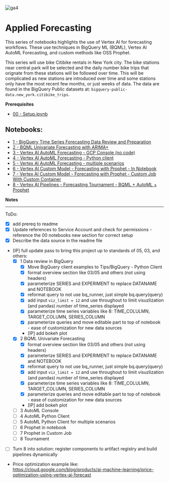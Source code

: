 ![ga4](https://www.google-analytics.com/collect?v=2&tid=G-6VDTYWLKX6&cid=1&en=page_view&sid=1&dl=statmike%2Fvertex-ai-mlops%2FApplied+Forecasting&dt=readme.md)
# Applied Forecasting
This series of notebooks highlights the use of Vertex AI for forecasting workflows.  These use techniques in BigQuery ML (BQML), Vertex AI AutoML Forecasting, and custom methods like OSS Prophet.

This series will use bike Citibike rentals in New York city. The bike stations near central park will be selected and the daily number bike trips that orignate from these stations will be followed over time. This will be complicated as new stations are introduced over time and some stations only have the most recent few months, or just weeks of data.  The data are found in the BigQuery Public datasets at: `bigquery-public-data.new_york.citibike_trips`.

**Prerequisites**
- [00 - Setup.ipynb](../00%20-%20Setup/00%20-%20Environment%20Setup.ipynb)

## Notebooks:
- [1 - BigQuery Time Series Forecasting Data Review and Preparation](./1%20-%20BigQuery%20Time%20Series%20Forecasting%20Data%20Review%20and%20Preparation.ipynb)
- [2 - BQML Univariate Forecasting with ARIMA+](./2%20-%20BQML%20Univariate%20Forecasting%20with%20ARIMA+.ipynb)
- [3 - Vertex AI AutoML Forecasting - GCP Console (no code)](./3%20-%20Vertex%20AI%20AutoML%20Forecasting%20-%20GCP%20Console%20(no%20code).ipynb)
- [4 - Vertex AI AutoML Forecasting - Python client](./4%20-%20Vertex%20AI%20AutoML%20Forecasting%20-%20Python%20client.ipynb)
- [5 - Vertex AI AutoML Forecasting - multiple scenarios](./5%20-%20Vertex%20AI%20AutoML%20Forecasting%20-%20multiple%20scenarios.ipynb)
- [6 - Vertex AI Custom Model - Forecasting with Prophet - In Notebook](./6%20-%20Vertex%20AI%20Custom%20Model%20-%20Forecasting%20with%20Prophet%20-%20In%20Notebook.ipynb)
- [7 - Vertex AI Custom Model - Forecasting with Prophet - Custom Job With Custom Container](./7%20-%20Vertex%20AI%20Custom%20Model%20-%20Forecasting%20with%20Prophet%20-%20Custom%20Job%20With%20Custom%20Container.ipynb)
- [8 - Vertex AI Pipelines - Forecasting Tournament - BQML + AutoML + Prophet](./8%20-%20Vertex%20AI%20Pipelines%20-%20Forecasting%20Tournament%20-%20BQML%20+%20AutoML%20+%20Prophet.ipynb)

**Notes**

---
ToDo:
- [X] add prereq to readme
- [X] Update references to Service Account and check for permissions - reference the 00 notebooks new section for correct setup
- [X] Describe the data source in the readme file
- [IP] full update pass to bring this project up to standards of 05, 03, and others:
    - [X] 1 Data review in BigQuery
        - [X] Move BigQuery client examples to Tips/BigQuery - Python Client
        - [X] format overview section like 03/05 and others (not using headers)
        - [X] parameterize SERIES and EXPERIMENT to replace DATANAME and NOTEBOOK
        - [X] reformat query to not use bq_runner, just simple bq.query(query)
        - [X] add input `viz_limit = 12` and use throughout to limit visuzlization (and pandas) number of time_series displayed
        - [X] parameterize time series variables like 8: TIME_COLULMN, TARGET_COLUMN, SERIES_COLUMN
        - [X] parameterize queries and move editable part to top of notebook - ease of customization for new data sources
        - [IP] add bokeh plot
    - [X] 2 BQML Univariate Forecasting
        - [X] format overview section like 03/05 and others (not using headers)
        - [X] parameterize SERIES and EXPERIMENT to replace DATANAME and NOTEBOOK
        - [X] reformat query to not use bq_runner, just simple bq.query(query)
        - [X] add input `viz_limit = 12` and use throughout to limit visuzlization (and pandas) number of time_series displayed
        - [X] parameterize time series variables like 8: TIME_COLULMN, TARGET_COLUMN, SERIES_COLUMN
        - [X] parameterize queries and move editable part to top of notebook - ease of customization for new data sources
        - [IP] add bokeh plot
    - [ ] 3 AutoML Console
    - [ ] 4 AutoML Python Client
    - [ ] 5 AutoML Python Client for multiple scenarios
    - [ ] 6 Prophet in notebook
    - [ ] 7 Prophet in Custom Job
    - [ ] 8 Tournament
- [ ] Turn 8 into solution: register components to artifact registry and build pipelines dynamically
- Price optimization example like: https://cloud.google.com/blog/products/ai-machine-learning/price-optimization-using-vertex-ai-forecast












